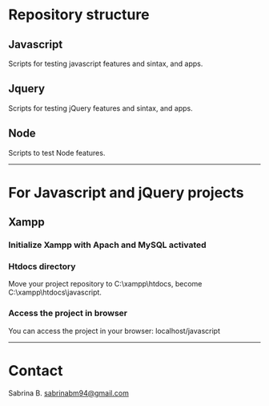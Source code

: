 # Repository structure

## Javascript

Scripts for testing javascript features and sintax, and apps.

## Jquery

Scripts for testing jQuery features and sintax, and apps.

## Node

Scripts to test Node features.

---

# For Javascript and jQuery projects

## Xampp

### Initialize Xampp with Apach and MySQL activated

### Htdocs directory

Move your project repository to C:\xampp\htdocs, become C:\xampp\htdocs\javascript.

### Access the project in browser

You can access the project in your browser: localhost/javascript

---

# Contact

Sabrina B.
sabrinabm94@gmail.com
